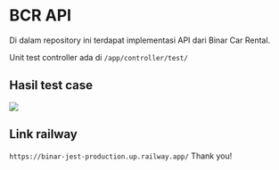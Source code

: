 ﻿
# BCR API
Di dalam repository ini terdapat implementasi API dari Binar Car Rental.

Unit test controller ada di `/app/controller/test/`
## Hasil test case
![](https://drive.google.com/uc?export=view&id=12F-rMk5Ef0JdB0NpFxOp-ilGSsBik67e)

## Link railway
`https://binar-jest-production.up.railway.app/`
Thank you!
